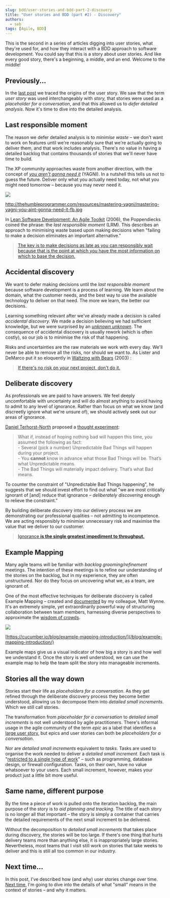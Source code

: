 ```yaml
---
slug: bdd/user-stories-and-bdd-part-2-discovery
title: "User stories and BDD (part #2) - Discovery"
authors:
  - seb
tags: [Agile, BDD]
---
```


This is the second in a series of articles digging into user stories, what they're used for, and how they interact with a BDD approach to software development. You could say that this is a story about user stories. And like every good story, there's a beginning, a middle, and an end. Welcome to the middle!

<!-- truncate -->

## Previously...

In the [last post](/blog/user-stories-are-not-the-same-as-features/) we traced the origins of the user story. We saw that the term _user story_ was used interchangeably with _story,_ that stories were used as a _placeholder for a conversation_, and that this allowed us to _defer detailed analysis_. Now it's time to dive into the detailed analysis.

## Last responsible moment

The reason we defer detailed analysis is to _minimise waste –_ we don't want to work on features until we're reasonably sure that we're actually going to deliver them, and that work includes analysis. There's no value in having a detailed backlog that contains thousands of stories that we'll never have time to build.

The XP community approaches waste from another direction, with the concept of _[you aren't gonna need it](http://wiki.c2.com/?YouArentGonnaNeedIt)_ (YAGNI). In a nutshell this tells us not to guess the future. Deliver only what you actually need today, not what you might need tomorrow – because you may never need it.

![](/img/blog/c001e798db2d511d59e0f7e652db8e581fb81f7440607e0ebde7c9fe9657037f.png)

http://thehumbleprogrammer.com/resources/mastering-yagni/mastering-yagni-you-aint-gonna-need-it-fb.jpg

In [Lean Software Development: An Agile Toolkit](https://www.amazon.com/exec/obidos/ASIN/0321150783/codihorr-20) (2006), the Poppendiecks coined the phrase: the _last responsible moment_ (LRM). This describes an approach to minimising waste based upon making decisions when "failing to make a decision eliminates an important alternative."

> [The key is to make decisions as late as you can responsibly wait because that is the point at which you have the most information on which to base the decision.](http://codebetter.com/jeremymiller/2006/01/18/leaky-abstractions-and-the-last-responsible-moment-for-design/)

## Accidental discovery

We want to defer making decisions until the _last responsible moment_ because software development is a process of learning. We learn about the domain, what the customer needs, and the best way to use the available technology to deliver on that need. The more we learn, the better our decisions.

Learning something relevant after we've already made a decision is called _accidental discovery._ We made a decision believing we had sufficient knowledge, but we were surprised by an _[unknown unknown](https://en.wikipedia.org/wiki/There_are_known_knowns)_. The consequence of accidental discovery is usually rework (which is often costly), so our job is to minimise the risk of that happening.

Risks and uncertainties are the raw materials we work with every day. We'll never be able to remove all the risks, nor should we want to. As Lister and DeMarco put it so eloquently in [Waltzing with Bears](https://www.amazon.co.uk/Waltzing-Bears-Managing-Software-Projects/dp/0932633609) (2003) :

> [If there's no risk on your next project, don't do it.](https://www.amazon.co.uk/Waltzing-Bears-Managing-Software-Projects/dp/0932633609)

## Deliberate discovery

As professionals we are paid to have answers. We feel deeply uncomfortable with uncertainty and will do almost anything to avoid having to admit to any level of ignorance. Rather than focus on what we know (and discreetly ignore what we're unsure of), we should actively seek out our areas of ignorance.

[Daniel Terhorst-North](https://dannorth.net/) proposed a [thought experiment](https://dannorth.net/2010/08/30/introducing-deliberate-discovery/):

> What if, instead of hoping nothing bad will happen this time, you assumed the following as fact:  
> \- Several (pick a number) Unpredictable Bad Things will happen during your project.  
> \- You __cannot__ know in advance what those Bad Things will be. That’s what Unpredictable means.  
> \- The Bad Things will materially impact delivery. That’s what Bad means.

To counter the constraint of "Unpredictable Bad Things happening", he suggests that we should invest effort to find out what "we are most critically ignorant of \[and\] reduce that ignorance – _deliberately discovering_ enough to relieve the constraint."

By building deliberate discovery into our delivery process we are demonstrating our professional qualities – not admitting to incompetence. We are acting responsibly to minimise unnecessary risk and maximise the value that we deliver to our customer.

> [Ignorance **is the single greatest impediment to throughput.**](https://dannorth.net/2010/08/30/introducing-deliberate-discovery/)

## Example Mapping

Many agile teams will be familiar with _backlog grooming/refinement_ meetings. The intention of these meetings is to refine our understanding of the stories on the backlog, but in my experience, they are often unstructured. Nor do they focus on uncovering what we, as a team, are ignorant of.

One of the most effective techniques for deliberate discovery is called Example Mapping – created and [documented](/blog/example-mapping-introduction/) by my colleague, Matt Wynne. It's an extremely simple, yet extraordinarily powerful way of structuring collaboration between team members, harnessing diverse perspectives to approximate the [wisdom of crowds](https://www.amazon.co.uk/Wisdom-Crowds-Many-Smarter-Than/dp/0349116059).

![](/img/blog/78ce02bf0cd965de8805dfaa0583c9ccd773a82a4c100e575395cda5d2652c2a.png)

[https://cucumber.io/blog/example-mapping-introduction/](/blog/example-mapping-introduction/)

Example maps give us a visual indicator of how big a story is and how well we understand it. Once the story is well understood, we can use the example map to help the team split the story into manageable increments.

## Stories all the way down

Stories start their life as _placeholders for a conversation_. As they get refined through the deliberate discovery process they become better understood, allowing us to decompose them into _detailed small increments_. Which we still call stories.

The transformation from _placeholder for a conversation_ to _detailed small increments_ is not well understood by agile practitioners. There's informal usage in the agile community of the term _epic_ as a label that identifies a [large user story](https://www.mountaingoatsoftware.com/blog/stories-epics-and-themes), but epics and user stories can both be _placeholders for a conversation_.

Nor are _detailed small increments_ equivalent to _tasks_. Tasks are used to organise the work needed to deliver a _detailed small increment_. Each task is "[restricted to a single type of work](https://www.mountaingoatsoftware.com/blog/the-difference-between-a-story-and-a-task)" – such as programming, database design, or firewall configuration. Tasks, on their own, have no value whatsoever to your users. Each small increment, however, makes your product just a little bit more useful.

## Same name, different purpose

By the time a piece of work is pulled onto the iteration backlog, the main purpose of the story is to _aid planning and tracking_. The title of each story is no longer all that important – the story is simply a container that carries the detailed requirements of the next small increment to be delivered.

Without the decomposition to _detailed small increments_ that takes place during discovery, the stories will be too large. If there's one thing that hurts delivery teams more than anything else, it is inappropriately large stories. Nevertheless, most teams that I visit still work on stories that take weeks to deliver and this is still all too common in our industry.

## Next time...

In this post, I've described how (and why) user stories change over time. [Next time](/blog/bdd/user-stories-and-bdd-part-3/), I'm going to dive into the details of what "small" means in the context of stories – and why it matters.